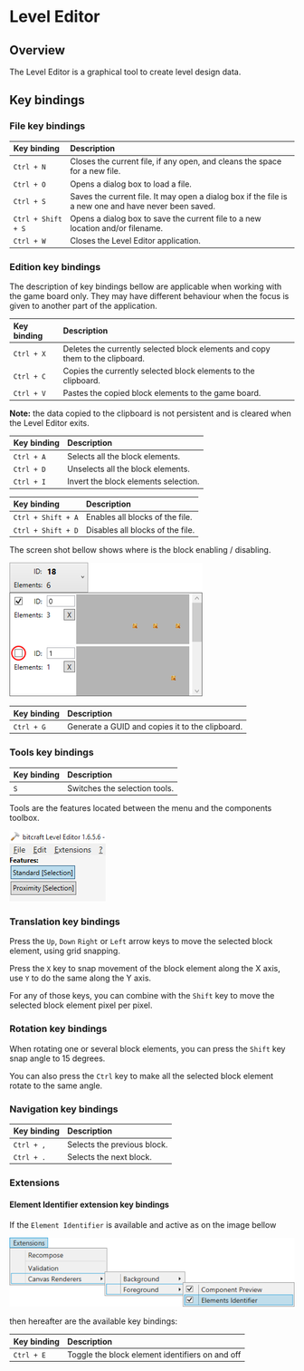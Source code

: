# Level Editor

## Overview

The Level Editor is a graphical tool to create level design data.

## Key bindings

### File key bindings

Key binding | Description
:--- | :---
`Ctrl + N` | Closes the current file, if any open, and cleans the space for a new file.
`Ctrl + O` | Opens a dialog box to load a file.
`Ctrl + S` | Saves the current file. It may open a dialog box if the file is a new one and have never been saved.
`Ctrl + Shift + S` | Opens a dialog box to save the current file to a new location and/or filename.
`Ctrl + W` | Closes the Level Editor application.

### Edition key bindings

The description of key bindings bellow are applicable when working with the game board only. They may have different behaviour when the focus is given to another part of the application.

Key binding | Description
:--- | :---
`Ctrl + X` | Deletes the currently selected block elements and copy them to the clipboard.
`Ctrl + C` | Copies the currently selected block elements to the clipboard.
`Ctrl + V` | Pastes the copied block elements to the game board.

**Note:** the data copied to the clipboard is not persistent and is cleared when the Level Editor exits.

Key binding | Description
:--- | :---
`Ctrl + A` | Selects all the block elements.
`Ctrl + D` | Unselects all the block elements.
`Ctrl + I` | Invert the block elements selection.

Key binding | Description
:--- | :---
`Ctrl + Shift + A` | Enables all blocks of the file.
`Ctrl + Shift + D` | Disables all blocks of the file.

The screen shot bellow shows where is the block enabling / disabling.

![Block enabling / disabling](images/blocks_enabling_disabling.png "Block enabling / disabling")

Key binding | Description
:--- | :---
`Ctrl + G` | Generate a GUID and copies it to the clipboard.

### Tools key bindings

Key binding | Description
:--- | :---
`S` | Switches the selection tools.

Tools are the features located between the menu and the components toolbox.

![Tools](images/tools.png "Tools")

### Translation key bindings

Press the `Up`, `Down` `Right` or `Left` arrow keys to move the selected block element, using grid snapping.

Press the `X` key to snap movement of the block element along the X axis, use `Y` to do the same along the Y axis.

For any of those keys, you can combine with the `Shift` key to move the selected block element pixel per pixel.

### Rotation key bindings

When rotating one or several block elements, you can press the `Shift` key snap angle to 15 degrees.

You can also press the `Ctrl` key to make all the selected block element rotate to the same angle. 

### Navigation key bindings

Key binding | Description
:--- | :---
`Ctrl + ,` | Selects the previous block.
`Ctrl + .` | Selects the next block.

### Extensions

#### Element Identifier extension key bindings

If the `Element Identifier` is available and active as on the image bellow

![Element Identifier extension](images/elem_ident_ext.png "Element Identifier extension")

then hereafter are the available key bindings:

Key binding | Description
:--- | :---
`Ctrl + E` | Toggle the block element identifiers on and off
 